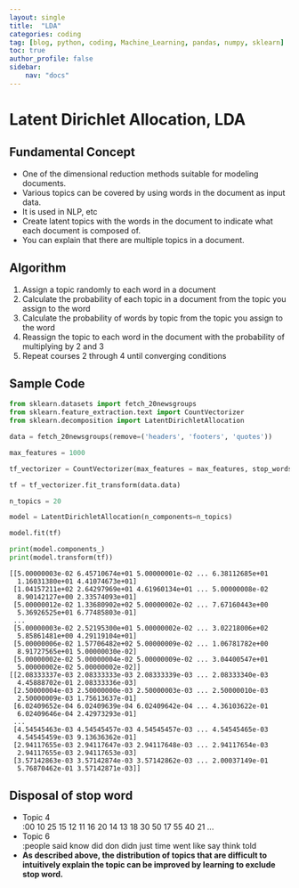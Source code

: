 ```yaml
---
layout: single
title:  "LDA"
categories: coding
tag: [blog, python, coding, Machine_Learning, pandas, numpy, sklearn]
toc: true
author_profile: false
sidebar:
    nav: "docs"
---
```


# Latent Dirichlet Allocation, LDA

## Fundamental Concept

- One of the dimensional reduction methods suitable for modeling documents.
- Various topics can be covered by using words in the document as input data.
- It is used in NLP, etc
- Create latent topics with the words in the document to indicate what each document is composed of.
- You can explain that there are multiple topics in a document.

## Algorithm
1. Assign a topic randomly to each word in a document
2. Calculate the probability of each topic in a document from the topic you assign to the word
3. Calculate the probability of words by topic from the topic you assign to the word
4. Reassign the topic to each word in the document with the probability of multiplying by 2 and 3
5. Repeat courses 2 through 4 until converging conditions

## Sample Code


```python
from sklearn.datasets import fetch_20newsgroups
from sklearn.feature_extraction.text import CountVectorizer
from sklearn.decomposition import LatentDirichletAllocation

data = fetch_20newsgroups(remove=('headers', 'footers', 'quotes'))

max_features = 1000

tf_vectorizer = CountVectorizer(max_features = max_features, stop_words = 'english')

tf = tf_vectorizer.fit_transform(data.data)

n_topics = 20

model = LatentDirichletAllocation(n_components=n_topics)

model.fit(tf)

print(model.components_)
print(model.transform(tf))
```

    [[5.00000003e-02 6.45710674e+01 5.00000001e-02 ... 6.38112685e+01
      1.16031380e+01 4.41074673e+01]
     [1.04157211e+02 2.64297969e+01 4.61960134e+01 ... 5.00000008e-02
      8.90142127e+00 2.33574093e+01]
     [5.00000012e-02 1.33680902e+02 5.00000002e-02 ... 7.67160443e+00
      5.36926525e+01 6.77485803e-01]
     ...
     [5.00000003e-02 2.52195300e+01 5.00000002e-02 ... 3.02218006e+02
      5.85861481e+00 4.29119104e+01]
     [5.00000006e-02 1.57706482e+02 5.00000009e-02 ... 1.06781782e+00
      8.91727565e+01 5.00000030e-02]
     [5.00000002e-02 5.00000004e-02 5.00000009e-02 ... 3.04400547e+01
      5.00000002e-02 5.00000002e-02]]
    [[2.08333337e-03 2.08333333e-03 2.08333339e-03 ... 2.08333340e-03
      4.45888702e-01 2.08333336e-03]
     [2.50000004e-03 2.50000000e-03 2.50000003e-03 ... 2.50000010e-03
      2.50000009e-03 1.75613637e-01]
     [6.02409652e-04 6.02409639e-04 6.02409642e-04 ... 4.36103622e-01
      6.02409646e-04 2.42973293e-01]
     ...
     [4.54545463e-03 4.54545457e-03 4.54545457e-03 ... 4.54545465e-03
      4.54545459e-03 9.13636362e-01]
     [2.94117655e-03 2.94117647e-03 2.94117648e-03 ... 2.94117654e-03
      2.94117655e-03 2.94117653e-03]
     [3.57142863e-03 3.57142874e-03 3.57142862e-03 ... 2.00037149e-01
      5.76870462e-01 3.57142871e-03]]
    

## Disposal of stop word

- Topic 4<br>
    :00 10 25 15 12 11 16 20 14 13 18 30 50 17 55 40 21 ...
- Topic 6<br>
    :people said know did don didn just time went like say think told
- **As described above, the distribution of topics that are difficult to intuitively explain the topic can be improved by learning to exclude stop word.**


```python

```
